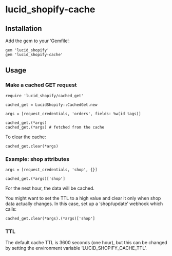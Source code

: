 lucid_shopify-cache
===================

Installation
------------

Add the gem to your ‘Gemfile’:

    gem 'lucid_shopify'
    gem 'lucid_shopify-cache'


Usage
-----

### Make a cached GET request

    require 'lucid_shopify/cached_get'

    cached_get = LucidShopify::CachedGet.new
    
    args = [request_credentials, 'orders', fields: %w(id tags)]
    
    cached_get.(*args)
    cached_get.(*args) # fetched from the cache

To clear the cache:

    cached_get.clear(*args)


### Example: shop attributes

    args = [request_credentials, 'shop', {}]

    cached_get.(*args)['shop']

For the next hour, the data will be cached.

You might want to set the TTL to a high value and clear it only
when shop data actually changes. In this case, set up a ‘shop/update’
webhook which calls:

    cached_get.clear(*args).(*args)['shop']


### TTL

The default cache TTL is 3600 seconds (one hour), but this can be
changed by setting the environment variable ‘LUCID_SHOPIFY_CACHE_TTL’.
